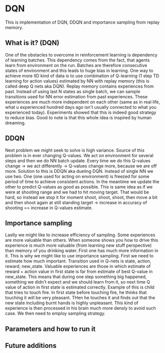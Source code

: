 # DQN
This is implementation of DQN, DDQN and importance sampling from replay memory.

## What is it? (DQN)
One of the obstacles to overcome in reinforcement learning is dependency of learning batches. This dependency comes from the fact, that agents learn from environment on the run. Batches are therefore consecutive states of environment and this leads to huge bias in learning. 
One way to achieve more IID kind of data is to use combination of Q-learning (1 step TD learning for action values) estimated by NN with replay memory (this is called deep Q nets aka DQN). Replay memory contains experiences from past. Instead of using last N states as single batch, we can sample transitions used for NN error estimation from past experiences. These experiences are much more independent on each other (same as in real life, what u experienced hundred days ago isn't usually connected to what you experienced today). Experiments showed that this is indeed good strategy to reduce bias. Good to note is that this whole idea is inspired by human dreaming.

## DDQN
Next problem we might seek to solve is high variance. Source of this problem is in ever changing Q-values. We act on environment for several steps and then we do NN batch update. Every time we do this Q-values change -> we act differently -> Q-values change more, because we are off more. Solution to this is DDQN aka dueling DQN. Instead of single NN we use two. One (one used for acting on environment) is freezed for some period of time to achieve consistent actions. In the meantime we update the other to predict Q-values as good as possible. This is same idea as if we were at shooting range and we had to hit moving target. That would be hard, so instead we stop it for moment shoot, shoot, shoot, then move a bit and then shoot again at still standing target -> increase in accuracy of shooting == increase in Q-values estimate. 

## Importance sampling
Lastly we might like to increase efficiency of sampling. Some experiences are more valuable than others. When someone shows you how to drive this experience is much more valuable (from learning new stuff perspective) than memory of you drinking water. First one has much more information in it. This is why we might like to use importance sampling. First we need to estimate how much important. Transition used in Q-nets is state, action, reward, new_state. Valuable experiences are those in which estimate of reward + action value in first state is far from estimate of best Q-value in new_state. This means that during one step something big happened, something we didn't expect and we should learn from it, so next time Q value of action in first state is estimated correctly. Example of this is child that tries to touch fire. In first state before touching fire, he thinks that touching it will be very pleasant. THen he touches it and finds out that the new state including burnt hands is highly unpleasant. This kind of experience is then processed in his brain much more densly to avoid such case.
We then need to employ sampling strategy.




## 

## Parameters and how to run it

## Future additions
